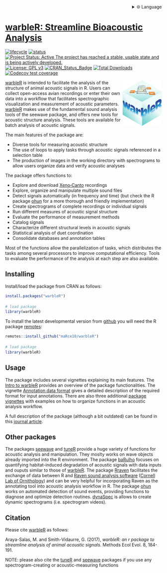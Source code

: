 <div align="right">
  <details>
    <summary >🌐 Language</summary>
    <div>
      <div align="center">
        <a href="https://openaitx.github.io/view.html?user=maRce10&project=warbleR&lang=en">English</a>
        | <a href="https://openaitx.github.io/view.html?user=maRce10&project=warbleR&lang=zh-CN">简体中文</a>
        | <a href="https://openaitx.github.io/view.html?user=maRce10&project=warbleR&lang=zh-TW">繁體中文</a>
        | <a href="https://openaitx.github.io/view.html?user=maRce10&project=warbleR&lang=ja">日本語</a>
        | <a href="https://openaitx.github.io/view.html?user=maRce10&project=warbleR&lang=ko">한국어</a>
        | <a href="https://openaitx.github.io/view.html?user=maRce10&project=warbleR&lang=hi">हिन्दी</a>
        | <a href="https://openaitx.github.io/view.html?user=maRce10&project=warbleR&lang=th">ไทย</a>
        | <a href="https://openaitx.github.io/view.html?user=maRce10&project=warbleR&lang=fr">Français</a>
        | <a href="https://openaitx.github.io/view.html?user=maRce10&project=warbleR&lang=de">Deutsch</a>
        | <a href="https://openaitx.github.io/view.html?user=maRce10&project=warbleR&lang=es">Español</a>
        | <a href="https://openaitx.github.io/view.html?user=maRce10&project=warbleR&lang=it">Italiano</a>
        | <a href="https://openaitx.github.io/view.html?user=maRce10&project=warbleR&lang=ru">Русский</a>
        | <a href="https://openaitx.github.io/view.html?user=maRce10&project=warbleR&lang=pt">Português</a>
        | <a href="https://openaitx.github.io/view.html?user=maRce10&project=warbleR&lang=nl">Nederlands</a>
        | <a href="https://openaitx.github.io/view.html?user=maRce10&project=warbleR&lang=pl">Polski</a>
        | <a href="https://openaitx.github.io/view.html?user=maRce10&project=warbleR&lang=ar">العربية</a>
        | <a href="https://openaitx.github.io/view.html?user=maRce10&project=warbleR&lang=fa">فارسی</a>
        | <a href="https://openaitx.github.io/view.html?user=maRce10&project=warbleR&lang=tr">Türkçe</a>
        | <a href="https://openaitx.github.io/view.html?user=maRce10&project=warbleR&lang=vi">Tiếng Việt</a>
        | <a href="https://openaitx.github.io/view.html?user=maRce10&project=warbleR&lang=id">Bahasa Indonesia</a>
        | <a href="https://openaitx.github.io/view.html?user=maRce10&project=warbleR&lang=as">অসমীয়া</
      </div>
    </div>
  </details>
</div>


warbleR: Streamline Bioacoustic Analysis
================

<!-- README.md is generated from README.Rmd. Please edit that file -->
<!-- badges: start -->

[![lifecycle](https://img.shields.io/badge/lifecycle-maturing-brightgreen.svg)](https://lifecycle.r-lib.org/articles/stages.html)
[![status](https://tinyverse.netlify.app/badge/warbleR)](https://CRAN.R-project.org/package=warbleR)
[![Project Status: Active The project has reached a stable, usable state
and is being actively
developed.](https://www.repostatus.org/badges/latest/active.svg)](https://www.repostatus.org/#active)
[![License: GPL
v3](https://img.shields.io/badge/License-GPLv3-blue.svg)](https://www.gnu.org/licenses/gpl-3.0)
[![CRAN_Status_Badge](https://www.r-pkg.org/badges/version/warbleR)](https://cran.r-project.org/package=warbleR)
[![Total
Downloads](https://cranlogs.r-pkg.org/badges/grand-total/warbleR)](https://cranlogs.r-pkg.org/badges/grand-total/warbleR)
[![Codecov test
coverage](https://codecov.io/gh/maRce10/warbleR/branch/master/graph/badge.svg)](https://app.codecov.io/gh/maRce10/warbleR?branch=master)
<!-- badges: end -->

<img src="man/figures/warbleR_sticker.png" alt="warbleR logo" align="right" width = "25%" height="25%"/>

[warbleR](https://cran.r-project.org/package=warbleR) is intended to
facilitate the analysis of the structure of animal acoustic signals in
R. Users can collect open-access avian recordings or enter their own
data into a workflow that facilitates spectrographic visualization and
measurement of acoustic parameters.
[warbleR](https://cran.r-project.org/package=warbleR) makes use of the
fundamental sound analysis tools of the seewave package, and offers new
tools for acoustic structure analysis. These tools are available for
batch analysis of acoustic signals.

The main features of the package are:

- Diverse tools for measuring acoustic structure
- The use of loops to apply tasks through acoustic signals referenced in
  a selection table
- The production of images in the working directory with spectrograms to
  allow users organize data and verify acoustic analyses

The package offers functions to:

- Explore and download [Xeno‐Canto](https://xeno-canto.org/) recordings
- Explore, organize and manipulate multiple sound files
- Detect signals automatically (in frequency and time) (but check the R
  package [ohun](https://docs.ropensci.org/ohun/) for a more thorough
  and friendly implementation)
- Create spectrograms of complete recordings or individual signals
- Run different measures of acoustic signal structure
- Evaluate the performance of measurement methods
- Catalog signals
- Characterize different structural levels in acoustic signals
- Statistical analysis of duet coordination
- Consolidate databases and annotation tables

Most of the functions allow the parallelization of tasks, which
distributes the tasks among several processors to improve computational
efficiency. Tools to evaluate the performance of the analysis at each
step are also available.

## Installing

Install/load the package from CRAN as follows:

``` r
install.packages("warbleR")

# load package
library(warbleR)
```

To install the latest developmental version from
[github](https://github.com/) you will need the R package
[remotes](https://cran.r-project.org/package=remotes):

``` r
remotes::install_github("maRce10/warbleR")

# load package
library(warbleR)
```

## Usage

The package includes several vignettes explaining its main features. The
[Intro to
warbleR](https://marce10.github.io/warbleR/articles/warbleR.html)
provides an overview of the package functionalities. The vignette
[Annotation data
format](https://marce10.github.io/warbleR/articles/annotation_data_format.html)
gives a detailed description of the required format for input
annotations. There are also three additional [package
vignettes](https://marce10.github.io/warbleR/articles/) with examples on
how to organize functions in an acoustic analysis workflow.

A full description of the package (although a bit outdated) can be found
in this [journal
article](https://besjournals.onlinelibrary.wiley.com/doi/10.1111/2041-210X.12624).

## Other packages

The packages [seewave](https://cran.r-project.org/package=seewave) and
[tuneR](https://cran.r-project.org/package=seewave) provide a huge
variety of functions for acoustic analysis and manipulation. They moslty
works on wave objects already imported into the R environment. The
package [baRulho](https://cran.r-project.org/package=baRulho) focuses on
quantifying habitat-induced degradation of acoustic signals with data
inputs and ouputs similar to those of
[warbleR](https://cran.r-project.org/package=warbleR). The package
[Rraven](https://cran.r-project.org/package=Rraven) facilitates the
exchange of data between R and [Raven sound analysis
software](https://www.ravensoundsoftware.com/) ([Cornell Lab of
Ornithology](https://www.birds.cornell.edu/home)) and can be very
helpful for incorporating Raven as the annotating tool into acoustic
analysis workflow in R. The package
[ohun](https://docs.ropensci.org/ohun/) works on automated detection of
sound events, providing functions to diagnose and optimize detection
routines. [dynaSpec](https://cran.r-project.org/package=seewave) is
allows to create dynamic spectrograms (i.e. spectrogram videos).

## Citation

Please cite [warbleR](https://cran.r-project.org/package=warbleR) as
follows:

Araya-Salas, M. and Smith-Vidaurre, G. (2017), *warbleR: an r package to
streamline analysis of animal acoustic signals*. Methods Ecol Evol. 8,
184-191.

NOTE: please also cite the
[tuneR](https://cran.r-project.org/package=tuneR) and
[seewave](https://cran.r-project.org/package=seewave) packages if you
use any spectrogram-creating or acoustic-measuring functions
